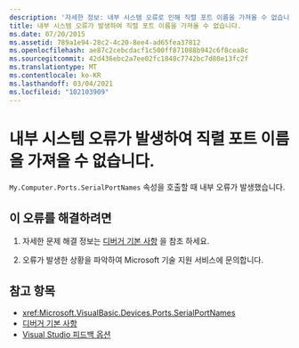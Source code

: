 ```yaml
---
description: '자세한 정보: 내부 시스템 오류로 인해 직렬 포트 이름을 가져올 수 없습니다.'
title: 내부 시스템 오류가 발생하여 직렬 포트 이름을 가져올 수 없습니다.
ms.date: 07/20/2015
ms.assetid: 789a1e94-28c2-4c20-8ee4-ad65fea37812
ms.openlocfilehash: ae87c2cebcdacf1c500ff871088b942c6f8cea8c
ms.sourcegitcommit: 42d436ebc2a7ee02fc1848c7742bc7d80e13fc2f
ms.translationtype: MT
ms.contentlocale: ko-KR
ms.lasthandoff: 03/04/2021
ms.locfileid: "102103909"
---
```

# <a name="unable-to-get-serial-port-names-because-of-an-internal-system-error"></a>내부 시스템 오류가 발생하여 직렬 포트 이름을 가져올 수 없습니다.

`My.Computer.Ports.SerialPortNames` 속성을 호출할 때 내부 오류가 발생했습니다.  
  
## <a name="to-correct-this-error"></a>이 오류를 해결하려면  
  
1. 자세한 문제 해결 정보는 [디버거 기본 사항](/visualstudio/debugger/debugger-basics) 을 참조 하세요.  
  
2. 오류가 발생한 상황을 파악하여 Microsoft 기술 지원 서비스에 문의합니다.  
  
## <a name="see-also"></a>참고 항목

- <xref:Microsoft.VisualBasic.Devices.Ports.SerialPortNames>
- [디버거 기본 사항](/visualstudio/debugger/debugger-basics)
- [Visual Studio 피드백 옵션](/visualstudio/ide/feedback-options)
